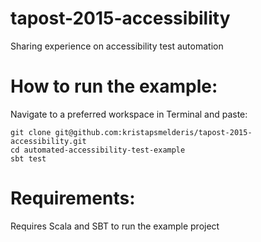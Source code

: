 # tapost-2015-accessibility
Sharing experience on accessibility test automation

How to run the example:
=======================
Navigate to a preferred workspace in Terminal and paste:
```
git clone git@github.com:kristapsmelderis/tapost-2015-accessibility.git
cd automated-accessibility-test-example
sbt test
```

Requirements:
=============
Requires Scala and SBT to run the example project
